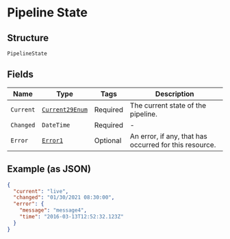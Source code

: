 
# Pipeline State

## Structure

`PipelineState`

## Fields

| Name | Type | Tags | Description |
|  --- | --- | --- | --- |
| `Current` | [`Current29Enum`](../../doc/models/current-29-enum.md) | Required | The current state of the pipeline. |
| `Changed` | `DateTime` | Required | - |
| `Error` | [`Error1`](../../doc/models/error-1.md) | Optional | An error, if any, that has occurred for this resource. |

## Example (as JSON)

```json
{
  "current": "live",
  "changed": "01/30/2021 08:30:00",
  "error": {
    "message": "message4",
    "time": "2016-03-13T12:52:32.123Z"
  }
}
```

